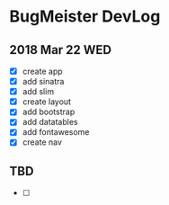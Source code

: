 # BugMeister DevLog

## 2018 Mar 22 WED

- [x] create app
- [x] add sinatra
- [x] add slim
- [x] create layout
- [x] add bootstrap
- [x] add datatables
- [x] add fontawesome
- [x] create nav

## TBD

- [ ]
